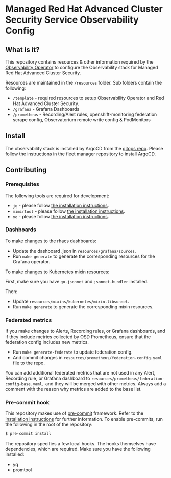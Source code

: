 # Managed Red Hat Advanced Cluster Security Service Observability Config

## What is it?

This repository contains resources & other information required by the [Observability Operator](https://github.com/rhobs/observability-operator)
to configure the Observability stack for Managed Red Hat Advanced Cluster Security.

Resources are maintained in the `/resources` folder. Sub folders contain the following:

* `/template` - required resources to setup Observability Operator and Red Hat Advanced Cluster Security.
* `/grafana` - Grafana Dashboards
* `/prometheus` - Recording/Alert rules, openshift-monitoring federation scrape config, Observatorium remote write config & PodMonitors

## Install

The observability stack is installed by ArgoCD from the [gitops repo](https://github.com/stackrox/acscs-manifests).
Please follow the instructions in the fleet manager repository to install ArgoCD.

## Contributing

### Prerequisites

The following tools are required for development:
- `jq` - please follow [the installation instructions](https://jqlang.github.io/jq/download).
- `mimirtool` - please follow [the installation instructions](https://grafana.com/docs/mimir/latest/manage/tools/mimirtool/#installation).
- `yq` - please follow [the installation instructions](https://github.com/mikefarah/yq/#install).

### Dashboards

To make changes to the rhacs dashboards:

* Update the dashboard .json in `resources/grafana/sources`.
* Run `make generate` to generate the corresponding resources for the Grafana operator.

To make changes to Kubernetes mixin resources:

First, make sure you have `go-jsonnet` and `jsonnet-bundler` installed.

Then:
* Update `resources/mixins/kubernetes/mixin.libsonnet`.
* Run `make generate` to generate the corresponding mixin resources.

### Federated metrics

If you make changes to Alerts, Recording rules, or Grafana dashboards, and if they include metrics collected by OSD Prometheus, ensure that the federation config includes new metrics.

* Run `make generate-federate` to update federation config.
* And commit changes in `resources/prometheus/federation-config.yaml` file to the repo.

You can add additional federated metrics that are not used in any Alert, Recording rule, or Grafana dashboard to `resources/prometheus/federation-config-base.yaml,` and they will be merged with other metrics. Always add a comment with the reason why metrics are added to the base list.

### Pre-commit hook

This repository makes use of [pre-commit](https://pre-commit.com/) framework. Refer to the [installation instructions](https://pre-commit.com/#installation) for further information.
To enable pre-commits, run the following in the root of the repository:
```bash
$ pre-commit install
```

The repository specifies a few local hooks. The hooks themselves have dependencies, which are required. Make sure you have the following installed:
- yq
- promtool
